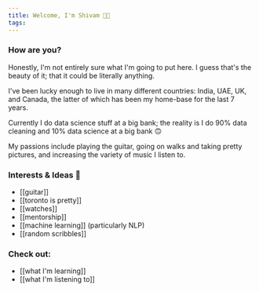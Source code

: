 ```yaml
---
title: Welcome, I'm Shivam 👋🏾
tags:
---
```


### How are you?
Honestly, I'm not entirely sure what I'm going to put here.
I guess that's the beauty of it; that it could be literally anything.

I've been lucky enough to live in many different countries: India, UAE, UK, and Canada, the latter of which has been my home-base for the last 7 years.

Currently I do data science stuff at a big bank; the reality is I do 90% data cleaning and 10% data science at a big bank 🙃

My passions include playing the guitar, going on walks and taking pretty pictures, and increasing the variety of music I listen to.

### Interests & Ideas 💭
- [[guitar]]
- [[toronto is pretty]]
- [[watches]]
- [[mentorship]]
- [[machine learning]] (particularly NLP)
- [[random scribbles]]


### Check out:
- [[what I'm learning]]
- [[what I'm listening to]]